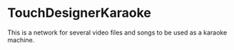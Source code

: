 # TouchDesignerKaraoke
This is a network for several video files and songs to be used as a karaoke machine. 

